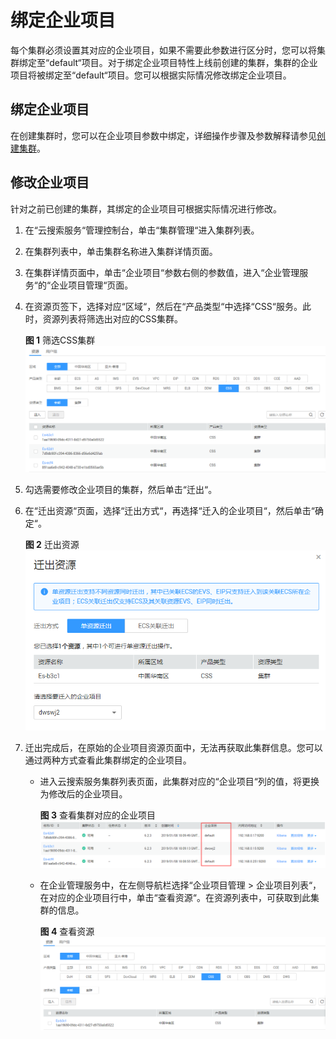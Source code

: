 # 绑定企业项目<a name="css_01_0058"></a>

每个集群必须设置其对应的企业项目，如果不需要此参数进行区分时，您可以将集群绑定至“default“项目。对于绑定企业项目特性上线前创建的集群，集群的企业项目将被绑定至“default“项目。您可以根据实际情况修改绑定企业项目。

## 绑定企业项目<a name="section57873201918"></a>

在创建集群时，您可以在企业项目参数中绑定，详细操作步骤及参数解释请参见[创建集群](创建集群.md)。

## 修改企业项目<a name="section2120201511011"></a>

针对之前已创建的集群，其绑定的企业项目可根据实际情况进行修改。

1.  在“云搜索服务“管理控制台，单击“集群管理“进入集群列表。
2.  在集群列表中，单击集群名称进入集群详情页面。
3.  在集群详情页面中，单击“企业项目“参数右侧的参数值，进入“企业管理服务“的“企业项目管理“页面。
4.  在资源页签下，选择对应“区域“，然后在“产品类型“中选择“CSS“服务。此时，资源列表将筛选出对应的CSS集群。

    **图 1**  筛选CSS集群<a name="fig18313193442214"></a>  
    ![](figures/筛选CSS集群.png "筛选CSS集群")

5.  勾选需要修改企业项目的集群，然后单击“迁出“。
6.  在“迁出资源“页面，选择“迁出方式“，再选择“迁入的企业项目“，然后单击“确定“。

    **图 2**  迁出资源<a name="fig3453419122514"></a>  
    ![](figures/迁出资源.png "迁出资源")

7.  迁出完成后，在原始的企业项目资源页面中，无法再获取此集群信息。您可以通过两种方式查看此集群绑定的企业项目。
    -   进入云搜索服务集群列表页面，此集群对应的“企业项目“列的值，将更换为修改后的企业项目。

        **图 3**  查看集群对应的企业项目<a name="fig1478118145313"></a>  
        ![](figures/查看集群对应的企业项目.png "查看集群对应的企业项目")

    -   在企业管理服务中，在左侧导航栏选择“企业项目管理 \> 企业项目列表“，在对应的企业项目行中，单击“查看资源“。在资源列表中，可获取到此集群的信息。

        **图 4**  查看资源<a name="fig19844732123019"></a>  
        ![](figures/查看资源.png "查看资源")



